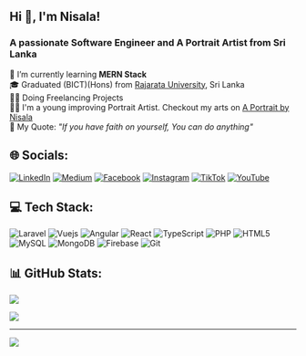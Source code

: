 <h2>Hi 👋, I'm Nisala!</h2>
<h3>A passionate Software Engineer and A Portrait Artist from Sri Lanka</h3>

🌱 I’m currently learning **MERN Stack** <br>
🎓 Graduated (BICT)(Hons) from <a href="https://www.rjt.ac.lk/" target="_blank">Rajarata University</a>, Sri Lanka <br>
🧑‍💻 Doing Freelancing Projects <br>
🧑‍🎨 I'm a young improving Portrait Artist. Checkout my arts on <a href="https://www.facebook.com/AportraitbyNisala/" target="_blank">A Portrait by Nisala</a> <br>
💭 My Quote: <i>"If you have faith on yourself, You can do anything"</i>

## 🌐 Socials:
[![LinkedIn](https://img.shields.io/badge/LinkedIn-%230077B5.svg?logo=linkedin&logoColor=white)](https://linkedin.com/in/nisala-nayanajith-a3826479) [![Medium](https://img.shields.io/badge/Medium-12100E?logo=medium&logoColor=white)](https://medium.com/@@nisalanayanajith123) [![Facebook](https://img.shields.io/badge/Facebook-%231877F2.svg?logo=Facebook&logoColor=white)](https://facebook.com/nisala.nayanajith) [![Instagram](https://img.shields.io/badge/Instagram-%23E4405F.svg?logo=Instagram&logoColor=white)](https://instagram.com/nisala_nayanajith) [![TikTok](https://img.shields.io/badge/TikTok-%23000000.svg?logo=TikTok&logoColor=white)](https://tiktok.com/@@mrdulla96) [![YouTube](https://img.shields.io/badge/YouTube-%23FF0000.svg?logo=YouTube&logoColor=white)](https://youtube.com/@@MrDullaOfficial) 

## 💻 Tech Stack:
![Laravel](https://img.shields.io/badge/laravel-%23FF2D20.svg?style=for-the-badge&logo=laravel&logoColor=white) ![Vuejs](https://img.shields.io/badge/vuejs%20-%2335495e.svg?style=for-the-badge&logo=vue.js&logoColor=white) ![Angular](https://img.shields.io/badge/angular%20-%23DD0031.svg?&style=for-the-badge&logo=angular&logoColor=white) ![React](https://img.shields.io/badge/react%20-%2320232a.svg?&style=for-the-badge&logo=react&logoColor=white) ![TypeScript](https://img.shields.io/badge/typescript-%23007ACC.svg?style=for-the-badge&logo=typescript&logoColor=white) ![PHP](https://img.shields.io/badge/php-%23777BB4.svg?style=for-the-badge&logo=php&logoColor=white) ![HTML5](https://img.shields.io/badge/html5-%23E34F26.svg?style=for-the-badge&logo=html5&logoColor=white) ![MySQL](https://img.shields.io/badge/mysql-4479A1.svg?style=for-the-badge&logo=mysql&logoColor=white) ![MongoDB](https://img.shields.io/badge/MongoDB-%234ea94b.svg?style=for-the-badge&logo=mongodb&logoColor=white) ![Firebase](https://img.shields.io/badge/firebase-a08021?style=for-the-badge&logo=firebase&logoColor=ffcd34) ![Git](https://img.shields.io/badge/git-%23F05033.svg?style=for-the-badge&logo=git&logoColor=white)

## 📊 GitHub Stats:
![](https://github-readme-stats.vercel.app/api?username=nisala123&theme=dark&hide_border=false&include_all_commits=false&count_private=false)<br/>
<!-- ![](https://github-readme-streak-stats.herokuapp.com/?user=nisala123&theme=dark&hide_border=false)<br/> -->
![](https://github-readme-stats.vercel.app/api/top-langs/?username=nisala123&theme=dark&hide_border=false&include_all_commits=false&count_private=false&layout=compact)

---
[![](https://visitcount.itsvg.in/api?id=nisala123&icon=0&color=0)](https://visitcount.itsvg.in)


